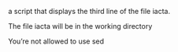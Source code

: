  a script that displays the third line of the file iacta.



The file iacta will be in the working directory



You’re not allowed to use sed
